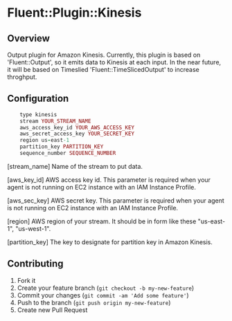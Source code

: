 # Fluent::Plugin::Kinesis

## Overview

Output plugin for Amazon Kinesis.
Currently, this plugin is based on 'Fluent::Output', so it emits data to Kinesis at each input.
In the near future, it will be based on Timeslied 'Fluent::TimeSlicedOutput' to increase throghput.

## Configuration
```ruby
    type kinesis
    stream YOUR_STREAM_NAME
    aws_access_key_id YOUR_AWS_ACCESS_KEY
    aws_secret_access_key YOUR_SECRET_KEY
    region us-east-1
    partition_key PARTITION_KEY
    sequence_number SEQUENCE_NUMBER
```
[stream_name] Name of the stream to put data.

[aws_key_id] AWS access key id. This parameter is required when your agent is not running on EC2 instance with an IAM Instance Profile.

[aws_sec_key] AWS secret key. This parameter is required when your agent is not running on EC2 instance with an IAM Instance Profile.

[region] AWS region of your stream. It should be in form like these "us-east-1", "us-west-1".

[partition_key] The key to designate for partition key in Amazon Kinesis.

## Contributing

1. Fork it
2. Create your feature branch (`git checkout -b my-new-feature`)
3. Commit your changes (`git commit -am 'Add some feature'`)
4. Push to the branch (`git push origin my-new-feature`)
5. Create new Pull Request
